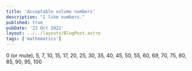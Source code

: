 ```yaml
---
title: 'Acceptable volume numbers'
description: "I like numbers."
publshed: true
pubDate: '23 Oct 2022'
layout: ../../layouts/BlogPost.astro
tags: ['mathematics']
---
```


0 (or mute), 5, 7, 10, 15, 17, 20, 25, 30, 35, 40, 45, 50, 55, 60, 69, 70, 75, 80, 85, 90, 95, 100